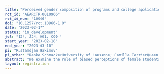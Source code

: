 ```yaml
---
title: "Perceived gender composition of programs and college applications"
rct_id: "AEARCTR-0010966"
rct_id_num: "10966"
doi: "10.1257/rct.10966-1.0"
date: "2023-02-17"
status: "in_development"
jel: "I24, J24, D91, C90 "
start_year: "2023-02-18"
end_year: "2023-03-10"
pi: "Rustamdjan Hakimov"
pi_other: "Renke SchmackerUniversity of Lausanne; Camille TerrierQueen Mary University London"
abstract: "We examine the role of biased perceptions of female students about the gender composition of prestigious programs on application behavior for postsecondary education. "
layout: registration
---
```


